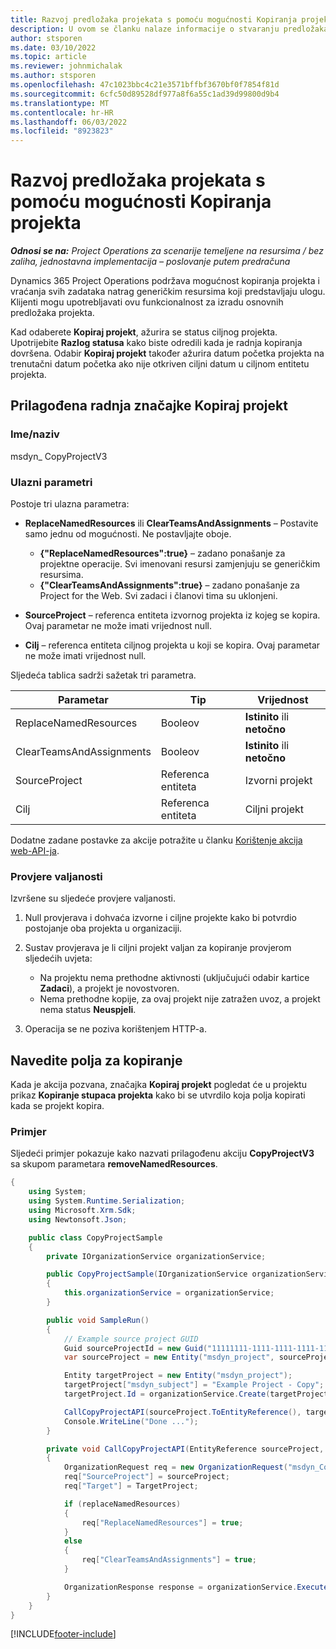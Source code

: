 ```yaml
---
title: Razvoj predložaka projekata s pomoću mogućnosti Kopiranja projekta
description: U ovom se članku nalaze informacije o stvaranju predložaka projekata pomoću prilagođene akcije Kopiraj projekt.
author: stsporen
ms.date: 03/10/2022
ms.topic: article
ms.reviewer: johnmichalak
ms.author: stsporen
ms.openlocfilehash: 47c1023bbc4c21e3571bffbf3670bf0f7854f81d
ms.sourcegitcommit: 6cfc50d89528df977a8f6a55c1ad39d99800d9b4
ms.translationtype: MT
ms.contentlocale: hr-HR
ms.lasthandoff: 06/03/2022
ms.locfileid: "8923823"
---
```

# <a name="develop-project-templates-with-copy-project"></a>Razvoj predložaka projekata s pomoću mogućnosti Kopiranja projekta

_**Odnosi se na:** Project Operations za scenarije temeljene na resursima / bez zaliha, jednostavna implementacija – poslovanje putem predračuna_

Dynamics 365 Project Operations podržava mogućnost kopiranja projekta i vraćanja svih zadataka natrag generičkim resursima koji predstavljaju ulogu. Klijenti mogu upotrebljavati ovu funkcionalnost za izradu osnovnih predložaka projekta.

Kad odaberete **Kopiraj projekt**, ažurira se status ciljnog projekta. Upotrijebite **Razlog statusa** kako biste odredili kada je radnja kopiranja dovršena. Odabir **Kopiraj projekt** također ažurira datum početka projekta na trenutačni datum početka ako nije otkriven ciljni datum u ciljnom entitetu projekta.

## <a name="copy-project-custom-action"></a>Prilagođena radnja značajke Kopiraj projekt

### <a name="name"></a>Ime/naziv 

msdyn\_ CopyProjectV3

### <a name="input-parameters"></a>Ulazni parametri

Postoje tri ulazna parametra:

- **ReplaceNamedResources** ili **ClearTeamsAndAssignments** – Postavite samo jednu od mogućnosti. Ne postavljajte oboje.

    - **\{"ReplaceNamedResources":true\}** – zadano ponašanje za projektne operacije. Svi imenovani resursi zamjenjuju se generičkim resursima.
    - **\{"ClearTeamsAndAssignments":true\}** – zadano ponašanje za Project for the Web. Svi zadaci i članovi tima su uklonjeni.

- **SourceProject** – referenca entiteta izvornog projekta iz kojeg se kopira. Ovaj parametar ne može imati vrijednost null.
- **Cilj** – referenca entiteta ciljnog projekta u koji se kopira. Ovaj parametar ne može imati vrijednost null.

Sljedeća tablica sadrži sažetak tri parametra.

| Parametar                | Tip             | Vrijednost                 |
|--------------------------|------------------|-----------------------|
| ReplaceNamedResources    | Booleov          | **Istinito** ili **netočno** |
| ClearTeamsAndAssignments | Booleov          | **Istinito** ili **netočno** |
| SourceProject            | Referenca entiteta | Izvorni projekt    |
| Cilj                   | Referenca entiteta | Ciljni projekt    |

Dodatne zadane postavke za akcije potražite u članku [Korištenje akcija web-API-ja](/powerapps/developer/common-data-service/webapi/use-web-api-actions).

### <a name="validations"></a>Provjere valjanosti

Izvršene su sljedeće provjere valjanosti.

1. Null provjerava i dohvaća izvorne i ciljne projekte kako bi potvrdio postojanje oba projekta u organizaciji.
2. Sustav provjerava je li ciljni projekt valjan za kopiranje provjerom sljedećih uvjeta:

    - Na projektu nema prethodne aktivnosti (uključujući odabir kartice **Zadaci**), a projekt je novostvoren.
    - Nema prethodne kopije, za ovaj projekt nije zatražen uvoz, a projekt nema status **Neuspjeli**.

3. Operacija se ne poziva korištenjem HTTP-a.

## <a name="specify-fields-to-copy"></a>Navedite polja za kopiranje

Kada je akcija pozvana, značajka **Kopiraj projekt** pogledat će u projektu prikaz **Kopiranje stupaca projekta** kako bi se utvrdilo koja polja kopirati kada se projekt kopira.

### <a name="example"></a>Primjer

Sljedeći primjer pokazuje kako nazvati prilagođenu akciju **CopyProjectV3** sa skupom parametara **removeNamedResources**.

```C#
{
    using System;
    using System.Runtime.Serialization;
    using Microsoft.Xrm.Sdk;
    using Newtonsoft.Json;

    public class CopyProjectSample
    {
        private IOrganizationService organizationService;

        public CopyProjectSample(IOrganizationService organizationService)
        {
            this.organizationService = organizationService;
        }

        public void SampleRun()
        {
            // Example source project GUID
            Guid sourceProjectId = new Guid("11111111-1111-1111-1111-111111111111");
            var sourceProject = new Entity("msdyn_project", sourceProjectId);

            Entity targetProject = new Entity("msdyn_project");
            targetProject["msdyn_subject"] = "Example Project - Copy";
            targetProject.Id = organizationService.Create(targetProject);

            CallCopyProjectAPI(sourceProject.ToEntityReference(), targetProject.ToEntityReference(), copyOption, true, false);
            Console.WriteLine("Done ...");
        }

        private void CallCopyProjectAPI(EntityReference sourceProject, EntityReference TargetProject, bool replaceNamedResources = true, bool clearTeamsAndAssignments = false)
        {
            OrganizationRequest req = new OrganizationRequest("msdyn_CopyProjectV3");
            req["SourceProject"] = sourceProject;
            req["Target"] = TargetProject;

            if (replaceNamedResources)
            {
                req["ReplaceNamedResources"] = true;
            }
            else
            {
                req["ClearTeamsAndAssignments"] = true;
            }

            OrganizationResponse response = organizationService.Execute(req);
        }
    }
}
```

[!INCLUDE[footer-include](../includes/footer-banner.md)]
